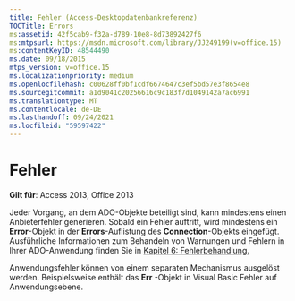```yaml
---
title: Fehler (Access-Desktopdatenbankreferenz)
TOCTitle: Errors
ms:assetid: 42f5cab9-f32a-d789-10e8-8d73892427f6
ms:mtpsurl: https://msdn.microsoft.com/library/JJ249199(v=office.15)
ms:contentKeyID: 48544490
ms.date: 09/18/2015
mtps_version: v=office.15
ms.localizationpriority: medium
ms.openlocfilehash: c00628ff0bf1cdf6674647c3ef5bd57e3f8654e8
ms.sourcegitcommit: a1d9041c20256616c9c183f7d1049142a7ac6991
ms.translationtype: MT
ms.contentlocale: de-DE
ms.lasthandoff: 09/24/2021
ms.locfileid: "59597422"
---
```

# <a name="errors"></a>Fehler

**Gilt für**: Access 2013, Office 2013

Jeder Vorgang, an dem ADO-Objekte beteiligt sind, kann mindestens einen Anbieterfehler generieren. Sobald ein Fehler auftritt, wird mindestens ein **Error**-Objekt in der **Errors**-Auflistung des **Connection**-Objekts eingefügt. Ausführliche Informationen zum Behandeln von Warnungen und Fehlern in Ihrer ADO-Anwendung finden Sie in [Kapitel 6: Fehlerbehandlung.](chapter-6-error-handling.md)

Anwendungsfehler können von einem separaten Mechanismus ausgelöst werden. Beispielsweise enthält das **Err** -Objekt in Visual Basic Fehler auf Anwendungsebene.

